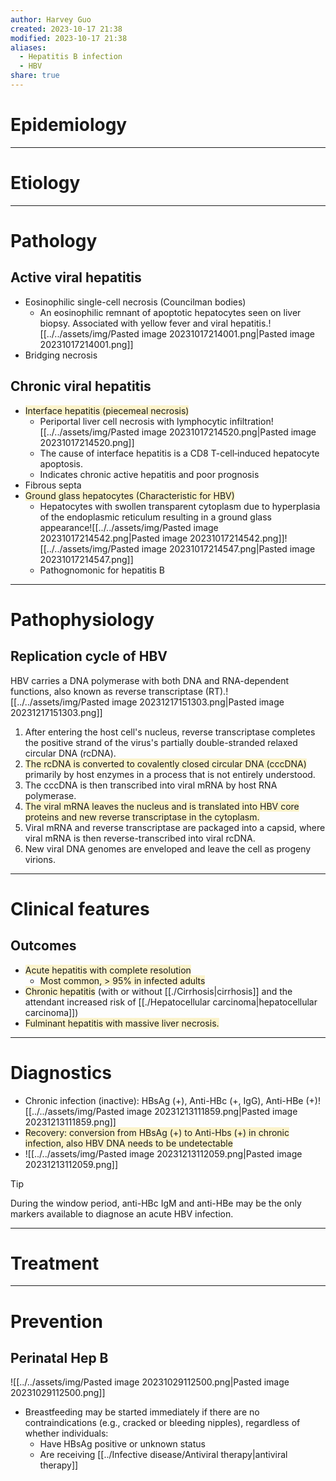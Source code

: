 ```yaml
---
author: Harvey Guo
created: 2023-10-17 21:38
modified: 2023-10-17 21:38
aliases:
  - Hepatitis B infection
  - HBV
share: true
---
```


# Epidemiology


---
# Etiology


---
# Pathology
## Active viral hepatitis
- Eosinophilic single-cell necrosis (Councilman bodies) 
	- An eosinophilic remnant of apoptotic hepatocytes seen on liver biopsy. Associated with yellow fever and viral hepatitis.![[../../assets/img/Pasted image 20231017214001.png|Pasted image 20231017214001.png]]
- Bridging necrosis
## Chronic viral hepatitis
- <span style="background:rgba(240, 200, 0, 0.2)">Interface hepatitis (piecemeal necrosis) </span>
	- Periportal liver cell necrosis with lymphocytic infiltration![[../../assets/img/Pasted image 20231017214520.png|Pasted image 20231017214520.png]]
	- The cause of interface hepatitis is a CD8 T-cell‑induced hepatocyte apoptosis.
	- Indicates chronic active hepatitis and poor prognosis
- Fibrous septa
- <span style="background:rgba(240, 200, 0, 0.2)">Ground glass hepatocytes (Characteristic for HBV)</span>
	- Hepatocytes with swollen transparent cytoplasm due to hyperplasia of the endoplasmic reticulum resulting in a ground glass appearance![[../../assets/img/Pasted image 20231017214542.png|Pasted image 20231017214542.png]]![[../../assets/img/Pasted image 20231017214547.png|Pasted image 20231017214547.png]]
	- Pathognomonic for hepatitis B

---
# Pathophysiology
## Replication cycle of HBV
HBV carries a DNA polymerase with both DNA and RNA-dependent functions, also known as reverse transcriptase (RT).![[../../assets/img/Pasted image 20231217151303.png|Pasted image 20231217151303.png]]
1. After entering the host cell's nucleus, reverse transcriptase completes the positive strand of the virus's partially double-stranded relaxed circular DNA (rcDNA).
2. <span style="background:rgba(240, 200, 0, 0.2)">The rcDNA is converted to covalently closed circular DNA (cccDNA)</span> primarily by host enzymes in a process that is not entirely understood.
3. The cccDNA is then transcribed into viral mRNA by host RNA polymerase.
4. <span style="background:rgba(240, 200, 0, 0.2)">The viral mRNA leaves the nucleus and is translated into HBV core proteins and new reverse transcriptase in the cytoplasm.</span>
5. Viral mRNA and reverse transcriptase are packaged into a capsid, where viral mRNA is then reverse-transcribed into viral rcDNA.
6. New viral DNA genomes are enveloped and leave the cell as progeny virions.

---
# Clinical features
## Outcomes
- <span style="background:rgba(240, 200, 0, 0.2)">Acute hepatitis with complete resolution</span>
	- <span style="background:rgba(240, 200, 0, 0.2)">Most common, > 95% in infected adults</span>
- <span style="background:rgba(240, 200, 0, 0.2)">Chronic hepatitis</span> (with or without [[./Cirrhosis|cirrhosis]] and the attendant increased risk of [[./Hepatocellular carcinoma|hepatocellular carcinoma]])
- <span style="background:rgba(240, 200, 0, 0.2)">Fulminant hepatitis with massive liver necrosis.</span>

---
# Diagnostics
- Chronic infection (inactive): HBsAg (+), Anti-HBc (+, IgG), Anti-HBe (+)![[../../assets/img/Pasted image 20231213111859.png|Pasted image 20231213111859.png]]
- <span style="background:rgba(240, 200, 0, 0.2)">Recovery: conversion from HBsAg (+) to Anti-Hbs (+) in chronic infection, also HBV DNA needs to be undetectable</span>
- ![[../../assets/img/Pasted image 20231213112059.png|Pasted image 20231213112059.png]]
>[!tip] 
>During the window period, anti-HBc IgM and anti-HBe may be the only markers available to diagnose an acute HBV infection.


---
# Treatment


---
# Prevention
## Perinatal Hep B
![[../../assets/img/Pasted image 20231029112500.png|Pasted image 20231029112500.png]]
- Breastfeeding may be started immediately if there are no contraindications (e.g., cracked or bleeding nipples), regardless of whether individuals:
	- Have HBsAg positive or unknown status
	- Are receiving [[../Infective disease/Antiviral therapy|antiviral therapy]]